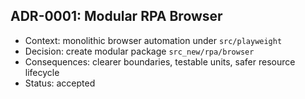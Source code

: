 ## ADR-0001: Modular RPA Browser

- Context: monolithic browser automation under `src/playweight`
- Decision: create modular package `src_new/rpa/browser`
- Consequences: clearer boundaries, testable units, safer resource lifecycle
- Status: accepted